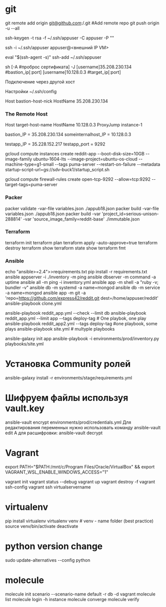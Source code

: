 # git
git remote add origin git@github.com:<UserName>/<RepoName>.git #Add remote repo
git push origin -u --all

ssh-keygen -t rsa -f ~/.ssh/appuser -C appuser -P ""

ssh -i ~/.ssh/appuser appuser@<внешний IP VM>

eval "$(ssh-agent -s)"
ssh-add ~/.ssh/appuser

sh [-A #проброс сертификата] -J [username]35.208.230.134 #bastion_ip[:port] [username]10.128.0.3 #target_ip[:port]

Подключение через другой хост


Настройки ~/.ssh/config 

Host bastion-host-nick
  HostName 35.208.230.134

### The Remote Host
Host target-host-name
  HostName 10.128.0.3
  ProxyJump instance-1

bastion_IP = 35.208.230.134
someinternalhost_IP = 10.128.0.3


testapp_IP = 35.228.152.217
testapp_port = 9292


gcloud compute instances create reddit-app --boot-disk-size=10GB --image-family ubuntu-1604-lts --image-project=ubuntu-os-cloud --machine-type=g1-small --tags puma-server --restart-on-failure --metadata startup-script-url=gs://sdv-buck1/startup_script.sh

gcloud compute firewall-rules create open-tcp-9292 --allow=tcp:9292 --target-tags=puma-server


### Packer
packer validate -var-file variables.json ./appub18.json
packer build -var-file variables.json ./appub18.json
packer build -var 'project_id=serious-unison-288814' -var 'source_image_family=reddit-base' ./immutable.json


### Terraform
terraform init
terraform plan
terraform apply -auto-approve=true
terraform destroy
terraform show
terraform state show
terraform fmt

### Ansible
echo "ansible>=2.4">>requirements.txt
pip install -r requirements.txt
ansible appserver -i ./inventory -m ping
ansible dbserver -m command -a uptime
ansible all -m ping -i inventory.yml
ansible app -m shell -a "ruby -v; bundler -v"
ansible db -m systemd -a name=mongod
ansible db -m service -a name=mongod
ansible app -m git -a 'repo=https://github.com/express42/reddit.git dest=/home/appuser/reddit'
ansible-playbook clone.yml

ansible-playbook reddit_app.yml --check --limit db
ansible-playbook reddit_app.yml --limit app --tags deploy-tag # One playbok, one play
ansible-playbook reddit_app2.yml --tags deploy-tag #one playbook, some plays
ansible-playbook site.yml # multyple playbooks

ansible-galaxy init app
ansible-playbook -i environments/prod/inventory.py playbooks/site.yml

# Установка Community ролей 
ansible-galaxy install -r environments/stage/requirements.yml

# Шифруем файлы используя vault.key
ansible-vault encrypt environments/prod/credentials.yml
Для редактирования переменных нужно использовать
команду ansible-vault edit <file>
А для расшифровки: ansible-vault decrypt <file>

# Vagrant
export PATH="$PATH:/mnt/c/Program Files/Oracle/VirtualBox" && export VAGRANT_WSL_ENABLE_WINDOWS_ACCESS="1"

vagrant init
vagrant status --debug
vagrant up
vagrant destroy -f
vagrant ssh-config
vagrant ssh virtualservername

# virtualenv
pip install virtualenv
virtualenv venv # venv - name folder (best practice)
source venv/bin/activate
deactivate

# python version change
sudo update-alternatives --config python

# molecule
molecule init scenario --scenario-name default -r db -d vagrant
molecule list
molecule login -h instance
molecule converge
molecule verify

